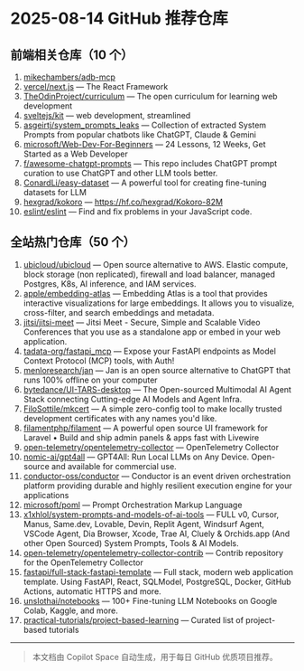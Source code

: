 # 2025-08-14 GitHub 推荐仓库

## 前端相关仓库（10 个）

1. [mikechambers/adb-mcp](https://github.com/mikechambers/adb-mcp)
2. [vercel/next.js](https://github.com/vercel/next.js) — The React Framework
3. [TheOdinProject/curriculum](https://github.com/TheOdinProject/curriculum) — The open curriculum for learning web development
4. [sveltejs/kit](https://github.com/sveltejs/kit) — web development, streamlined
5. [asgeirtj/system_prompts_leaks](https://github.com/asgeirtj/system_prompts_leaks) — Collection of extracted System Prompts from popular chatbots like ChatGPT, Claude & Gemini
6. [microsoft/Web-Dev-For-Beginners](https://github.com/microsoft/Web-Dev-For-Beginners) — 24 Lessons, 12 Weeks, Get Started as a Web Developer
7. [f/awesome-chatgpt-prompts](https://github.com/f/awesome-chatgpt-prompts) — This repo includes ChatGPT prompt curation to use ChatGPT and other LLM tools better.
8. [ConardLi/easy-dataset](https://github.com/ConardLi/easy-dataset) — A powerful tool for creating fine-tuning datasets for LLM
9. [hexgrad/kokoro](https://github.com/hexgrad/kokoro) — https://hf.co/hexgrad/Kokoro-82M
10. [eslint/eslint](https://github.com/eslint/eslint) — Find and fix problems in your JavaScript code.

## 全站热门仓库（50 个）

1. [ubicloud/ubicloud](https://github.com/ubicloud/ubicloud) — Open source alternative to AWS. Elastic compute, block storage (non replicated), firewall and load balancer, managed Postgres, K8s, AI inference, and IAM services.
2. [apple/embedding-atlas](https://github.com/apple/embedding-atlas) — Embedding Atlas is a tool that provides interactive visualizations for large embeddings. It allows you to visualize, cross-filter, and search embeddings and metadata.
3. [jitsi/jitsi-meet](https://github.com/jitsi/jitsi-meet) — Jitsi Meet - Secure, Simple and Scalable Video Conferences that you use as a standalone app or embed in your web application.
4. [tadata-org/fastapi_mcp](https://github.com/tadata-org/fastapi_mcp) — Expose your FastAPI endpoints as Model Context Protocol (MCP) tools, with Auth!
5. [menloresearch/jan](https://github.com/menloresearch/jan) — Jan is an open source alternative to ChatGPT that runs 100% offline on your computer
6. [bytedance/UI-TARS-desktop](https://github.com/bytedance/UI-TARS-desktop) — The Open-sourced Multimodal AI Agent Stack connecting Cutting-edge AI Models and Agent Infra.
7. [FiloSottile/mkcert](https://github.com/FiloSottile/mkcert) — A simple zero-config tool to make locally trusted development certificates with any names you'd like.
8. [filamentphp/filament](https://github.com/filamentphp/filament) — A powerful open source UI framework for Laravel • Build and ship admin panels & apps fast with Livewire
9. [open-telemetry/opentelemetry-collector](https://github.com/open-telemetry/opentelemetry-collector) — OpenTelemetry Collector
10. [nomic-ai/gpt4all](https://github.com/nomic-ai/gpt4all) — GPT4All: Run Local LLMs on Any Device. Open-source and available for commercial use.
11. [conductor-oss/conductor](https://github.com/conductor-oss/conductor) — Conductor is an event driven orchestration platform providing durable and highly resilient execution engine for your applications
12. [microsoft/poml](https://github.com/microsoft/poml) — Prompt Orchestration Markup Language
13. [x1xhlol/system-prompts-and-models-of-ai-tools](https://github.com/x1xhlol/system-prompts-and-models-of-ai-tools) — FULL v0, Cursor, Manus, Same.dev, Lovable, Devin, Replit Agent, Windsurf Agent, VSCode Agent, Dia Browser, Xcode, Trae AI, Cluely & Orchids.app (And other Open Sourced) System Prompts, Tools & AI Models.
14. [open-telemetry/opentelemetry-collector-contrib](https://github.com/open-telemetry/opentelemetry-collector-contrib) — Contrib repository for the OpenTelemetry Collector
15. [fastapi/full-stack-fastapi-template](https://github.com/fastapi/full-stack-fastapi-template) — Full stack, modern web application template. Using FastAPI, React, SQLModel, PostgreSQL, Docker, GitHub Actions, automatic HTTPS and more.
16. [unslothai/notebooks](https://github.com/unslothai/notebooks) — 100+ Fine-tuning LLM Notebooks on Google Colab, Kaggle, and more.
17. [practical-tutorials/project-based-learning](https://github.com/practical-tutorials/project-based-learning) — Curated list of project-based tutorials

---

> 本文档由 Copilot Space 自动生成，用于每日 GitHub 优质项目推荐。
